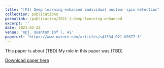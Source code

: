 ```yaml
---
title: "[P1] Deep learning enhanced individual nuclear spin detection"
collection: publications
permalink: /publication/2021-1-deep-learning-enhanced
excerpt: ''
date: 2021-02-23
venue: 'npj. Quantum Inf 7, 41'
paperurl: 'https://www.nature.com/articles/s41534-021-00377-3'
---
```

This paper is about (TBD)
My role in this paper was (TBD)

[Download paper here](https://www.nature.com/articles/s41534-021-00377-3)
